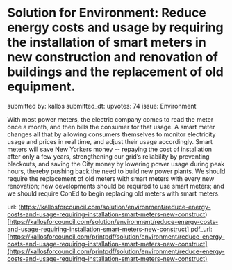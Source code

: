 # Solution for Environment: Reduce energy costs and usage by requiring the installation of smart meters in new construction and renovation of buildings and the replacement of old equipment. #

submitted by: kallos
submitted_dt: 
upvotes: 74
issue: Environment

With most power meters, the electric company comes to read the meter once a month, and then bills the consumer for that usage. A smart meter changes all that by allowing consumers themselves to monitor electricity usage and prices in real time, and adjust their usage accordingly. Smart meters will save New Yorkers money -- repaying the cost of installation after only a few years, strengthening our grid’s reliability by preventing blackouts, and saving the City money by lowering power usage during peak hours, thereby pushing back the need to build new power plants. We should require the replacement of old meters with smart meters with every new renovation; new developments should be required to use smart meters; and we should require ConEd to begin replacing old meters with smart meters.

url: (https://kallosforcouncil.com/solution/environment/reduce-energy-costs-and-usage-requiring-installation-smart-meters-new-construct)[https://kallosforcouncil.com/solution/environment/reduce-energy-costs-and-usage-requiring-installation-smart-meters-new-construct]
pdf_url: [https://kallosforcouncil.com/printpdf/solution/environment/reduce-energy-costs-and-usage-requiring-installation-smart-meters-new-construct](https://kallosforcouncil.com/printpdf/solution/environment/reduce-energy-costs-and-usage-requiring-installation-smart-meters-new-construct)